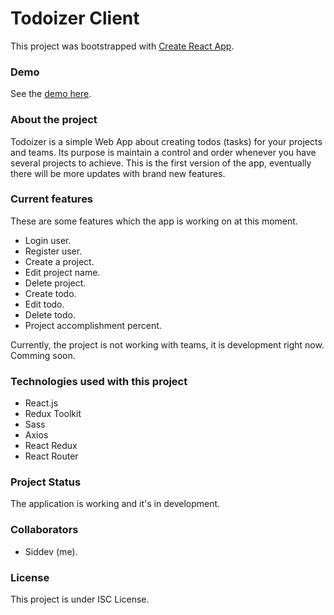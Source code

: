 # Todoizer Client

This project was bootstrapped with [Create React App](https://github.com/facebook/create-react-app).

### Demo

See the [demo here](https://todoizer.netlify.app).

### About the project

Todoizer is a simple Web App about creating todos (tasks) for your projects and teams.
Its purpose is maintain a control and order whenever you have several projects to achieve.
This is the first version of the app, eventually there will be more updates with brand new features.

### Current features

These are some features which the app is working on at this moment.

- Login user.
- Register user.
- Create a project.
- Edit project name.
- Delete project.
- Create todo.
- Edit todo.
- Delete todo.
- Project accomplishment percent.

Currently, the project is not working with teams, it is development right now. Comming soon.

### Technologies used with this project
- React.js
- Redux Toolkit
- Sass
- Axios
- React Redux
- React Router

### Project Status

The application is working and it's in development.

### Collaborators

- Siddev (me).

### License

This project is under ISC License.
